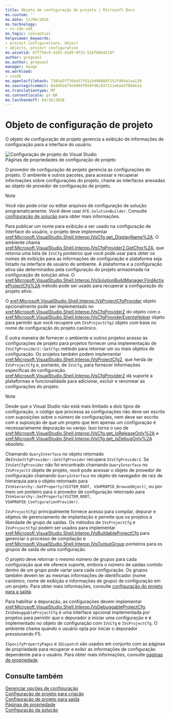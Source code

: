 ```yaml
---
title: Objeto de configuração do projeto | Microsoft Docs
ms.custom: ''
ms.date: 11/04/2016
ms.technology:
- vs-ide-sdk
ms.topic: conceptual
helpviewer_keywords:
- project configurations, object
- objects, project configuration
ms.assetid: 877756c9-4261-43d9-9f32-51bf06b4219f
author: gregvanl
ms.author: gregvanl
manager: douge
ms.workload:
- vssdk
ms.openlocfilehash: 7385a5f7768a57fd1a3d9688df152fd60a1ea130
ms.sourcegitcommit: 6a9d5bd75e50947659fd6c837111a6a547884e2a
ms.translationtype: MT
ms.contentlocale: pt-BR
ms.lasthandoff: 04/16/2018
---
```

# <a name="project-configuration-object"></a>Objeto de configuração de projeto
O objeto de configuração de projeto gerencia a exibição de informações de configuração para a interface do usuário.  
  
 ![Configuração de projeto do Visual Studio](../../extensibility/internals/media/vsprojectcfg.gif "vsProjectCfg")  
Páginas de propriedades de configuração de projeto  
  
 O provedor de configuração de projeto gerencia as configurações do projeto. O ambiente e outros pacotes, para acessar e recuperar informações sobre configurações do projeto, chame as interfaces anexadas ao objeto de provedor de configuração de projeto.  
  
> [!NOTE]
>  Você não pode criar ou editar arquivos de configuração de solução programaticamente. Você deve usar `DTE.SolutionBuilder`. Consulte [configuração de solução](../../extensibility/internals/solution-configuration.md) para obter mais informações.  
  
 Para publicar um nome para exibição a ser usado na configuração de interface do usuário, o projeto deve implementar <xref:Microsoft.VisualStudio.Shell.Interop.IVsCfg.get_DisplayName%2A>. O ambiente chama <xref:Microsoft.VisualStudio.Shell.Interop.IVsCfgProvider2.GetCfgs%2A>, que retorna uma lista de `IVsCfg` ponteiros que você pode usar para obter os nomes de exibição para as informações de configuração e plataforma seja listado na interface de usuário do ambiente. A plataforma e a configuração ativa são determinados pela configuração do projeto armazenada na configuração de solução ativa. O <xref:Microsoft.VisualStudio.Shell.Interop.IVsSolutionBuildManager.FindActiveProjectCfg%2A> método pode ser usado para recuperar a configuração do projeto ativo.  
  
 O <xref:Microsoft.VisualStudio.Shell.Interop.IVsProjectCfgProvider> objeto opcionalmente pode ser implementado no <xref:Microsoft.VisualStudio.Shell.Interop.IVsCfgProvider2> do objeto com o <xref:Microsoft.VisualStudio.Shell.Interop.IVsCfgProviderEventsHelper> objeto para permitir que você recupere um `IVsProjectCfg2` objeto com base no nome de configuração do projeto canônico.  
  
 É outra maneira de fornecer o ambiente e outros projetos acesso às configurações de projeto para projetos fornecer uma implementação de `IVsCfgProvider2::GetCfgs` método para retornar um ou mais objetos de configuração. Os projetos também podem implementar <xref:Microsoft.VisualStudio.Shell.Interop.IVsProjectCfg2>, que herda de `IVsProjectCfg` e, portanto, de `IVsCfg`, para fornecer informações específicas de configuração. <xref:Microsoft.VisualStudio.Shell.Interop.IVsCfgProvider2> dá suporte a plataformas e funcionalidade para adicionar, excluir e renomear as configurações do projeto.  
  
> [!NOTE]
>  Desde que o Visual Studio não está mais limitado a dois tipos de configuração, o código que processa as configurações não deve ser escrito com suposições sobre o número de configurações, nem deve ser escrito com a suposição de que um projeto que tem apenas um configuração é necessariamente depuração ou varejo. Isso torna o uso de <xref:Microsoft.VisualStudio.Shell.Interop.IVsCfg.get_IsReleaseOnly%2A> e <xref:Microsoft.VisualStudio.Shell.Interop.IVsCfg.get_IsDebugOnly%2A> obsoleto.  
  
 Chamando `QueryInterface` no objeto retornado de`IVsGetCfgProvider::GetCfgProvider` recupera `IVsCfgProvider2`. Se `IVsGetCfgProvider` não foi encontrado chamando `QueryInterface` no `IVsProject3` objeto de projeto, você pode acessar o objeto de provedor de configuração chamando `QueryInterface` no objeto de navegador de raiz de hierarquia para o objeto retornado para `IVsHierarchy::GetProperty(VSITEM_ROOT, VSHPROPID_BrowseObject)`, ou por meio um ponteiro para o provedor de configuração retornado para `IVsHierarchy::GetProperty(VSITEM_ROOT, VSHPROPID_ConfigurationProvider)`.  
  
 `IVsProjectCfg2` principalmente fornece acesso para compilar, depurar e objetos de gerenciamento de implantação e permite que os projetos a liberdade de grupo de saídas. Os métodos de `IVsProjectCfg` e `IVsProjectCfg2` podem ser usados para implementar <xref:Microsoft.VisualStudio.Shell.Interop.IVsBuildableProjectCfg> para gerenciar o processo de compilação e <xref:Microsoft.VisualStudio.Shell.Interop.IVsOutputGroup> ponteiros para os grupos de saída de uma configuração.  
  
 O projeto deve retornar o mesmo número de grupos para cada configuração que ele oferece suporte, embora o número de saídas contido dentro de um grupo pode variar para cada configuração. Os grupos também devem ter as mesmas informações de identificador (nome canônico, nome de exibição e informações de grupo) de configuração em um projeto. Para obter mais informações, consulte [configuração do projeto para a saída](../../extensibility/internals/project-configuration-for-output.md).  
  
 Para habilitar a depuração, as configurações devem implementar <xref:Microsoft.VisualStudio.Shell.Interop.IVsDebuggableProjectCfg>. `IVsDebuggableProjectCfg` é uma interface opcional implementada por projetos para permitir que o depurador a iniciar uma configuração e é implementado no objeto de configuração com `IVsCfg` e `IVsProjectCfg`. O ambiente chama quando o usuário opta por iniciar o depurador pressionando F5.  
  
 `ISpecifyPropertyPages` e `IDispatch` são usados em conjunto com as páginas de propriedade para recuperar e exibir as informações de configuração dependente para o usuário. Para obter mais informações, consulte [páginas de propriedade](../../extensibility/internals/property-pages.md).  
  
## <a name="see-also"></a>Consulte também  
 [Gerenciar opções de configuração](../../extensibility/internals/managing-configuration-options.md)   
 [Configuração de projeto para criação](../../extensibility/internals/project-configuration-for-building.md)   
 [Configuração de projeto para saída](../../extensibility/internals/project-configuration-for-output.md)   
 [Páginas de propriedade](../../extensibility/internals/property-pages.md)   
 [Configuração da solução](../../extensibility/internals/solution-configuration.md)